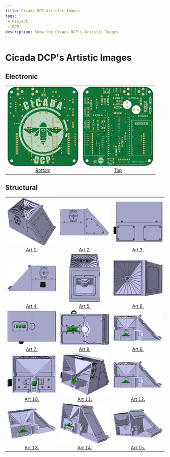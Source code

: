 ```yaml
---
title: Cicada DCP Artistic Images
tags: 
 - Project
 - DCP
description: Show the Cicada DCP's Artistic Images
---
```


# Cicada DCP's Artistic Images

## Electronic

|                    |               | 
| :---:              | :---:         |
|<img src="../../../assets/img/arts/bottom.png" align="center" height="auto" width="auto" style="max-height:250px">|<img src="../../../assets/img/arts/top.png" align="center" height="auto" width="auto" style="max-height:250px">|
|<a href="../../../assets/img/arts/bottom.png" target="_blank">Bottom</a>|<a href="../../../assets/img/arts/top.png" target="_blank">Top</a>|

## Structural

|                    |               |                    | 
| :---:              | :---:         | :---:              |
|<img src="../../../assets/img/arts/a1.png" align="center" height="auto" width="auto" style="max-height:150px">|<img src="../../../assets/img/arts/a2.png" align="center" height="auto" width="auto" style="max-height:150px">|<img src="../../../assets/img/arts/a3.png" align="center" height="auto" width="auto" style="max-height:150px">|
|<a href="../../../assets/img/arts/a1.png" target="_blank">Art 1.</a>|<a href="../../../assets/img/arts/a2.png" target="_blank">Art 2.</a>|<a href="../../../assets/img/arts/a3.png" target="_blank">Art 3.</a>|
|<img src="../../../assets/img/arts/a4.png" align="center" height="auto" width="auto" style="max-height:150px">|<img src="../../../assets/img/arts/a5.png" align="center" height="auto" width="auto" style="max-height:150px">|<img src="../../../assets/img/arts/a6.png" align="center" height="auto" width="auto" style="max-height:150px">|
|<a href="../../../assets/img/arts/a4.png" target="_blank">Art 4.</a>|<a href="../../../assets/img/arts/a5.png" target="_blank">Art 5.</a>|<a href="../../../assets/img/arts/a6.png" target="_blank">Art 6.</a>|
|<img src="../../../assets/img/arts/a7.png" align="center" height="auto" width="auto" style="max-height:150px">|<img src="../../../assets/img/arts/a8.png" align="center" height="auto" width="auto" style="max-height:150px">|<img src="../../../assets/img/arts/a9.png" align="center" height="auto" width="auto" style="max-height:150px">|
|<a href="../../../assets/img/arts/a7.png" target="_blank">Art 7.</a>|<a href="../../../assets/img/arts/a8.png" target="_blank">Art 8.</a>|<a href="../../../assets/img/arts/a9.png" target="_blank">Art 9.</a>|
|<img src="../../../assets/img/arts/a10.png" align="center" height="auto" width="auto" style="max-height:150px">|<img src="../../../assets/img/arts/a11.png" align="center" height="auto" width="auto" style="max-height:150px">|<img src="../../../assets/img/arts/a12.png" align="center" height="auto" width="auto" style="max-height:150px">|
|<a href="../../../assets/img/arts/a10.png" target="_blank">Art 10.</a>|<a href="../../../assets/img/arts/a11.png" target="_blank">Art 11.</a>|<a href="../../../assets/img/arts/a12.png" target="_blank">Art 12.</a>|
|<img src="../../../assets/img/arts/a13.png" align="center" height="auto" width="auto" style="max-height:150px">|<img src="../../../assets/img/arts/a14.png" align="center" height="auto" width="auto" style="max-height:150px">|<img src="../../../assets/img/arts/a15.png" align="center" height="auto" width="auto" style="max-height:150px">|
|<a href="../../../assets/img/arts/a13.png" target="_blank">Art 13.</a>|<a href="../../../assets/img/arts/a14.png" target="_blank">Art 14.</a>|<a href="../../../assets/img/arts/a15.png" target="_blank">Art 15.</a>|



